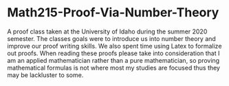 # Math215-Proof-Via-Number-Theory

A proof class taken at the University of Idaho during the summer 2020 semester. The classes goals were to introduce us into number theory and improve our proof writing skills. We also spent time using Latex to formalize out proofs. When reading these proofs please take into consideration that I am an applied mathematician rather than a pure mathematician, so proving mathematical formulas is not where most my studies are focused thus they may be lackluster to some.
